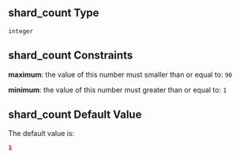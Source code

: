 ## shard\_count Type

`integer`

## shard\_count Constraints

**maximum**: the value of this number must smaller than or equal to: `90`

**minimum**: the value of this number must greater than or equal to: `1`

## shard\_count Default Value

The default value is:

```json
1
```
